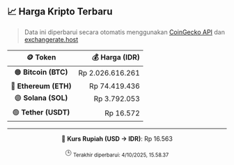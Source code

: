 

<!-- HARGA_KRIPTO -->
## 📈 Harga Kripto Terbaru

> Data ini diperbarui secara otomatis menggunakan [CoinGecko API](https://www.coingecko.com/) dan [exchangerate.host](https://exchangerate.host/)

<div align="center">

| 🪙 Token | 💰 Harga (IDR) |
|:------:|---------------:|
| 🟠 **Bitcoin (BTC)**   | Rp 2.026.616.261 |
| 🔵 **Ethereum (ETH)**  | Rp 74.419.436 |
| 🟣 **Solana (SOL)**    | Rp 3.792.053 |
| 🟢 **Tether (USDT)**   | Rp 16.572 |

---

💱 **Kurs Rupiah (USD → IDR)**: Rp 16.563

🕒 <sub>Terakhir diperbarui: 4/10/2025, 15.58.37</sub>

</div>
<!-- /HARGA_KRIPTO -->